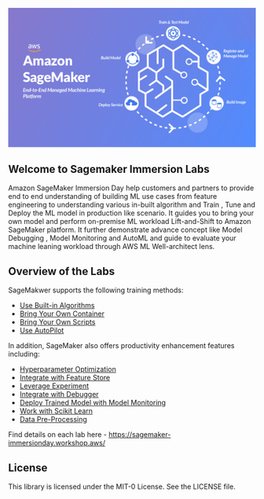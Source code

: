 ![Sagemaker](./images/amazon-sagemaker-ml-services.png "Sagemaker")

## Welcome to Sagemaker Immersion Labs

Amazon SageMaker Immersion Day help customers and partners to provide end to end understanding of building ML use cases from feature engineering to understanding various in-built algorithm and  Train , Tune and Deploy the ML model in production like scenario. It guides you to bring your own model and perform on-premise ML workload Lift-and-Shift to Amazon SageMaker platform. It further demonstrate advance concept like Model Debugging , Model Monitoring and AutoML  and guide to evaluate your machine leaning workload through  AWS ML Well-architect lens.

## Overview of the Labs

SageMakwer supports the following training methods:
* [Use Built-in Algorithms](xgboost_direct_marketing_sagemaker.ipynb)
* [Bring Your Own Container]()
* [Bring Your Own Scripts]()
* [Use AutoPilot]()

In addition, SageMaker also offers productivity enhancement features including:
* [Hyperparameter Optimization]()
* [Integrate with Feature Store]()
* [Leverage Experiment]()
* [Integrate with Debugger]()
* [Deploy Trained Model with Model Monitoring]()
* [Work with Scikit Learn]()
* [Data Pre-Processing]()

Find details on each lab here - https://sagemaker-immersionday.workshop.aws/ 

## License

This library is licensed under the MIT-0 License. See the LICENSE file.

